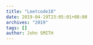 ```yaml
---
title: "Leetcode18"
date: 2019-04-19T23:05:01+08:00
archives: "2019"
tags: []
author: John SMITH
---
```

